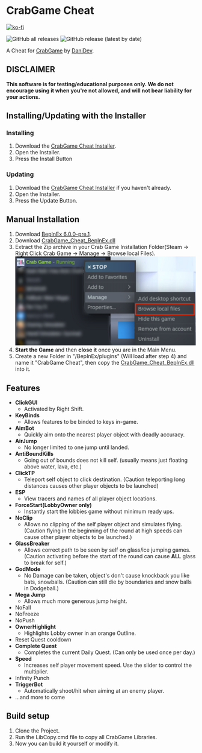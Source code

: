 
# CrabGame Cheat
[![ko-fi](https://ko-fi.com/img/githubbutton_sm.svg)](https://ko-fi.com/O5O178FHD)

![GitHub all releases](https://img.shields.io/github/downloads/CodeName-Anti/CrabGame-Cheat/total?color=%23FF8C00&style=flat-square)
![GitHub release (latest by date)](https://img.shields.io/github/v/release/CodeName-Anti/CrabGame-Cheat?style=flat-square)

A Cheat for [CrabGame](https://store.steampowered.com/app/1782210/Crab_Game/) by [DaniDev](https://www.youtube.com/c/DaniDev).

## **DISCLAIMER**
**This software is for testing/educational purposes only. We do not encourage using it when you're not allowed, and will not bear liability for your actions.**

## Installing/Updating with the Installer

### Installing
 1. Download the [CrabGame Cheat Installer](https://github.com/CodeName-Anti/CrabGame-Cheat/releases/latest/download/CrabGame_Cheat_Installer.exe).
 2. Open the Installer.
 3. Press the Install Button

### Updating
1. Download the [CrabGame Cheat Installer](https://github.com/CodeName-Anti/CrabGame-Cheat/releases/latest/download/CrabGame_Cheat_Installer.exe) if you haven't already.
 2. Open the Installer.
 3. Press the Update Button.


## Manual Installation
 1. Download [BepInEx 6.0.0-pre.1](https://github.com/BepInEx/BepInEx/releases/download/v6.0.0-pre.1/BepInEx_UnityIL2CPP_x64_6.0.0-pre.1.zip).
 2. Download [CrabGame_Cheat_BepInEx.dll](https://github.com/CodeName-Anti/CrabGame-Cheat/releases/latest/download/CrabCheat_BepInEx.dll)
 3. Extract the Zip archive in your Crab Game Installation Folder(Steam -> Right Click Crab Game -> Manage -> Browse local Files).  
 ![img_2.png](images/Game_Files_Directory_Screenshot.png)
 4. **Start the Game** and then **close it** once you are in the Main Menu.
 5. Create a new Folder in "/BepInEx/plugins" (Will load after step 4) and name it "CrabGame Cheat", then copy the [CrabGame_Cheat_BepInEx.dll](https://github.com/CodeName-Anti/CrabGame-Cheat/releases/latest/download/CrabCheat_BepInEx.dll) into it.

## Features
 - **ClickGUI**
   - Activated by Right Shift.
 - **KeyBinds**
   - Allows features to be binded to keys in-game.
 - **AimBot**
   - Quickly aim onto the nearest player object with deadly accuracy.
 - **AirJump**
   - No longer limited to one jump until landed.
 - **AntiBoundKills**
   - Going out of bounds does not kill self. (usually means just floating above water, lava, etc.)
 - **ClickTP**
   - Teleport self object to click destination. (Caution teleporting long distances causes other player objects to be launched) 
 - **ESP**
   - View tracers and names of all player object locations.
 - **ForceStart(LobbyOwner only)**
   - Instantly start the lobbies game without minimum ready ups.
 - **NoClip**
   - Allows no clipping of the self player object and simulates flying. (Caution flying in the beginning of the round at high speeds can cause other player objects to be launched.) 
 - **GlassBreaker**
   - Allows correct path to be seen by self on glass/ice jumping games. (Caution activating before the start of the round can cause **ALL** glass to break for self.)
 - **GodMode**
   - No Damage can be taken, object's don't cause knockback you like bats, snowballs. (Caution can still die by boundaries and snow balls in Dodgeball.)
 - **Mega Jump**
   - Allows much more generous jump height.
 - NoFall
 - NoFreeze
 - NoPush
 - **OwnerHighlight**
   - Highlights Lobby owner in an orange Outline.
 - Reset Quest cooldown
 - **Complete Quest**
   - Completes the current Daily Quest. (Can only be used once per day.)
 - **Speed**
   - Increases self player movement speed. Use the slider to control the multiplier.
 - Infinity Punch
 - **TriggerBot**
   - Automatically shoot/hit when aiming at an enemy player.
 - ...and more to come

## Build setup
 1. Clone the Project.
 2. Run the LibCopy.cmd file to copy all CrabGame Libraries.
 3. Now you can build it yourself or modify it.
